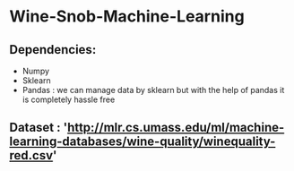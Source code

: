 # Wine-Snob-Machine-Learning

## Dependencies:
* Numpy
* Sklearn
* Pandas : we can manage data by sklearn but with the help of pandas it is completely hassle free

## Dataset : 'http://mlr.cs.umass.edu/ml/machine-learning-databases/wine-quality/winequality-red.csv'